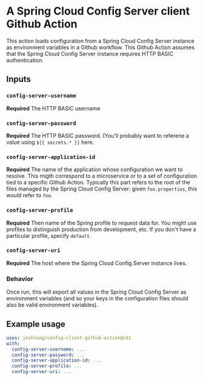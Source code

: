 # A Spring Cloud Config Server client Github Action 

This action loads configuration from a Spring Cloud Config Server instance as environment variables in a Github workflow. This Github Action assumes that the  Spring Cloud Config Server instance requires HTTP BASIC authentication. 

## Inputs

### `config-server-username`

**Required** The HTTP BASIC username

### `config-server-password`

**Required** The HTTP BASIC password. (You'll probably want to referene a value using `${{ secrets.* }}` here.


### `config-server-application-id`

**Required** The name of the application whose configuration we want to resolve. This migth correspond to a microservice or to a set of configuration tied to a specific Github Action. Typically this part refers to the root of the files managed by the Spring Cloud Config Server: given `foo.properties`, this would refer to `foo`.


### `config-server-profile`

**Required** Then name of the Spring profile to request data for. You might use profiles to distinguish production from development, etc. If you don't have a particular profile, specify `default`. 


### `config-server-uri`

**Required** The host where the Spring Cloud Config Server instance lives. 


### Behavior 

Once run, this will export all values in the Spring Cloud Config Server as environment variables (and so your keys in the configuration files should also be valid environment variables).

## Example usage

```yaml
uses: joshlong/config-client-github-action@v31
with:
  config-server-username: ...
  config-server-password: ...
  config-server-application-id: ...
  config-server-profile: ...
  config-server-uri: ...
```
